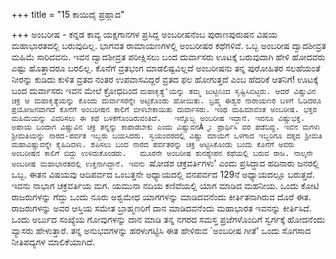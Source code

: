 +++
title = "15 ಕಾಯಿದೈ ಪ್ರಹ್ಲಾದ"

+++
ಅಂಬರೀಷ - ಕನ್ನಡ ಕಾವ್ಯ ಯಕ್ಷಗಾನಗಳ ಪ್ರಸಿದ್ದ ಅಂಬರೀಷನೆಂಬ ಪುರಾಣಪುರುಷನ ವಿಷಯ ಮಹಾಭಾರತದಲ್ಲಿ ಬರುವುದಿಲ್ಲ. ಭಾಗವತ ರಾಮಾಯಣಗಳಲ್ಲಿ ಅಂಬರೀಷರ ಕಥೆಗಳಿವೆ. ಒಬ್ಬ ಅಂಬರೀಷ ದ್ವಾದಶೀವ್ರತ ಮಹಿಮೆ ಸಾರಿದವನು. ಇವನ ದ್ವಾದಶೀವ್ರತ ಪರೀಕ್ಷಿಸಲು ಬಂದ ದುರ್ವಾಸರು ಊಟಕ್ಕೆ ಬರುವುದಾಗಿ ಹೇಳಿ ಹೋದವರು ಎಷ್ಟು ಹೊತ್ತಾದರೂ ಬರಲಿಲ್ಲ. ಕೊನೆಗೆ ವ್ರತಭಂಗ ಮಾಡಲಿಷ್ಟವಿಲ್ಲದೆ ಅಂಬರೀಷನು ತನ್ನ ಪುರೋಹಿತರ ಸಲಹೆಯಂತೆ ನೀರನ್ನು ಕುಡಿದು ಕುಳಿತ ವ್ರತದ ನಂತರ ಉಪವಾಸವಿದ್ದರೆ ವ್ರತದ ಫಲ ಹೋಗುತ್ತದೆ ಎಂಬ ಹೆದರಿಕೆ ಆತನಿಗೆ! ಊಟಕ್ಕೆ ಬಂದ ದುರ್ವಾಸರು ಇವನ ಮೇಲೆ ಕ್ರೋಧದಿಂದ `ಮಹಾಕೃತ್ಯೆ'ಯನ್ನು ತಮ್ಮ ಜುಟ್ಟಿನಿಂದ ಸೃಷ್ಟಿಸಿಬಿಟ್ಟರು. ಆದರೆ ವಿಷ್ಣುವಿನ ಚಕ್ರ ಆ ಮಹಾಕೃತ್ಯೆಯನ್ನು ಕೊಂದು ದುರ್ವಾಸರನ್ನೇ ಅಟ್ಟಿಕೊಂಡು ಹೋಯಿತು. ಬ್ರಹ್ಮ ಈಶ್ವರ ನಾರಾಯಣರ ಬಳಿಗೆ ಓಡಿದರೂ ಪ್ರಯೋಜನವಾಗದೆ ಕೊನೆಗೆ ಅಂಬರೀಷನ ಕಾಲಿಗೆ ಬೀಳಬೇಕಾಯಿತು ದುರ್ವಾಸರು. ಇಂಥ ಮಹಿಮಾವಂತ ಅಂಬರೀಷ. ಭಕ್ತರ ಮಹಿಮೆಯನ್ನು ವಿವರಿಸಲು ಈ ಕಥೆ ಬಳಕೆಗೊಂಡಿರುವಂತಿದೆ.  
ಇನ್ನೊಬ್ಬ ಅಂಬರೀಷ ಇದ್ದಾನೆ. ಇವನೂ ವಿಷ್ಣುಭಕ್ತ. ಅಪಾಯ ಬಂದಾಗ ವಿಷ್ಣುವಿನ ಚಕ್ರ ತನ್ನನ್ನು ಕಾಪಾಡಬೇಕು ಎಂದು ವಿಷ್ಣುವನÀ್ನು ಪ್ರಾರ್ಥಿಸಿ ವರ ಪಡೆದಿದ್ದ. ಇವನ ಮಗಳು ಶ್ರೀಮತಿಯನ್ನು ನಾರದ-ಪರ್ವತ ಇಬ್ಬರು ಬಯಸಿದರು. ಸ್ವಯಂವರದಲ್ಲಿ ವಿಷ್ಣು ಮಾಯೆಗೆ ಒಳಗಾದ ಇಬ್ಬರಿಗೂ ದಕ್ಕದ ಶ್ರೀಮತಿ ಮಹಾವಿಷ್ಣುವನ್ನೇ ಕೈಹಿಡಿದಳು. ಶಪಿಸಲು ಬಂದ ನಾರದ ಪರ್ವತರನ್ನು ಚಕ್ರ ಅಟ್ಟಿಸಿಕೊಂಡು ಬಂದು ಕೊನೆಗೆ ಅವರು ಅಂಬರೀಷನ ಕಾಲಿಗೆ ಬಿದ್ದು ಉಳಿದುಕೊಂಡರು.  
ಮೂರನೇ ಅಂಬರೀಷ ಶುನಶ್ಯೇಪನ ಕಥೆಯಲ್ಲಿ ಬರುವ ರಾಜ. ನಾಲ್ಕನೇ ಅಂಬರೀಷ ಮಹಾಭಾರತದಲ್ಲಿ ಉಕ್ತನಾಗಿದ್ದಾನೆ. ಇವನು `ಷೋಡಶ ಚಕ್ರವರ್ತಿಗಳು' ಎಂದು ಪ್ರಸಿದ್ಧಾದ ಹದಿನಾರು ಜನರಲ್ಲಿ ಒಬ್ಬ. ಈತನ ವಿಷಯವು ಆದಿಪರ್ವದ ಒಂಬತ್ತನೇ ಅಧ್ಯಾಯದಲ್ಲಿ ವನಪರ್ವದ 129ನೆ ಅಧ್ಯಾಯದಲ್ಲೂ ಬರುತ್ತದೆ. ಇವನು ನಾಭಾಗ ಚಕ್ರವರ್ತಿಯ ಮಗ. ಯಮುನಾ ನದಿಯ ಕಣಿವೆಯಲ್ಲಿ ಯಾಗ ಮಾಡಿದ ಮಹನೀಯ. ಒಂದು ಕೋಟಿ ರಾಜರುಗಳನ್ನು ಗೆದ್ದು ಒಂದು ನೂರು ಅಶ್ವಮೇಧ ಯಾಗಗಳನ್ನು ಮಾಡಿದವನೆಂದು ಕೀರ್ತಿತನಾಗಿರುವ ದೊರೆ ಈತ. ರಾಜರುಗಳನ್ನು ಅವರ ಆಸ್ತಿಯ ಸಮೇತ ಬ್ರಾಹ್ಮಣರಿಗೆ ದಾನ ಮಾಡಿದವನೆಂದು ಮಹಾಭಾರತ ಇವನನ್ನು ಕೀರ್ತಿಸಿದೆ. ಒಂದು ಅರ್ಬುದ ಸಂಖ್ಯೆಯ ಗೋವುಗಳನ್ನು ದಾನ ಮಾಡಿ ತನ್ನ ನಗರದ ಸಮಸ್ತ ಪ್ರಜೆಗಳೊಂದಿಗೆ ಸ್ವರ್ಗಕ್ಕೆ ಹೋದನೆಂದು ವ್ಯಾಸರು ಹೇಳುತ್ತಾರೆ. ತನ್ನ ಅನುಭವಗಳನ್ನು ಹರಳುಗಟ್ಟಿಸಿ ಈತ ಹೇಳಿರುವ `ಅಂಬರೀಷ ಗೀತೆ' ಒಂದು ಸೊಗಸಾದ ನೀತಿಪದ್ಯಗಳ ಮಾಲಿಕೆಯಾಗಿದೆ.